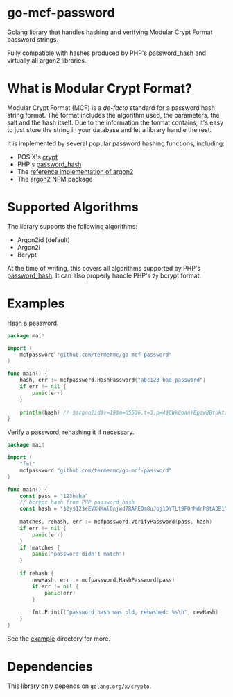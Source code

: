 # go-mcf-password

Golang library that handles hashing and verifying Modular Crypt Format password strings.

Fully compatible with hashes produced by PHP's [password_hash](https://www.php.net/manual/en/function.password-hash.php) and virtually all argon2 libraries.

# What is Modular Crypt Format?

Modular Crypt Format (MCF) is a *de-facto* standard for a password hash string format.
The format includes the algorithm used, the parameters, the salt and the hash itself.
Due to the information the format contains, it's easy to just store the string in your database and let a library handle the rest.

It is implemented by several popular password hashing functions, including:
 - POSIX's [crypt](https://en.wikipedia.org/wiki/Crypt_(C))
 - PHP's [password_hash](https://www.php.net/manual/en/function.password-hash.php)
 - The [reference implementation of argon2](https://github.com/P-H-C/phc-winner-argon2)
 - The [argon2](https://www.npmjs.com/package/argon2) NPM package

# Supported Algorithms

The library supports the following algorithms:
 - Argon2id (default)
 - Argon2i
 - Bcrypt

At the time of writing, this covers all algorithms supported by PHP's [password_hash](https://www.php.net/manual/en/function.password-hash.php).
It can also properly handle PHP's `2y` bcrypt format.

# Examples

Hash a password.

```go
package main

import (
	mcfpassword "github.com/termermc/go-mcf-password"
)

func main() {
	hash, err := mcfpassword.HashPassword("abc123_bad_password")
	if err != nil {
		panic(err)
    }
	
	println(hash) // $argon2id$v=19$m=65536,t=3,p=4$CWk8oanYEpzw8BtUkt/n6g$nzFamtDqeupREf7LOP+EJxz+KhYfz3Bg8pPrrE/LZVg
}
```

Verify a password, rehashing it if necessary.

```go
package main

import (
	"fmt"
	mcfpassword "github.com/termermc/go-mcf-password"
)

func main() {
	const pass = "123haha"
	// bcrypt hash from PHP password_hash
	const hash = "$2y$12$eEVXNKAl0njwd7RAPEQm8uJoj1DYTLt9FQhMdrP8tA3B1MY.ZfWGC"
	
	matches, rehash, err := mcfpassword.VerifyPassword(pass, hash)
	if err != nil {
		panic(err)
    }
	if !matches {
		panic("password didn't match")
    }
	
	if rehash {
		newHash, err := mcfpassword.HashPassword(pass)
		if err != nil {
			panic(err)
        }
		
		fmt.Printf("password hash was old, rehashed: %s\n", newHash)
    }
}
```

See the [example](example) directory for more.

# Dependencies

This library only depends on `golang.org/x/crypto`.

